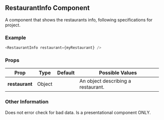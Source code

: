 ## RestaurantInfo Component
A component that shows the restaurants info, following specifications for project.

### Example

```js
<RestaurantInfo restaurant={myRestaurant} />
```

### Props

| Prop          | Type     | Default     | Possible Values
| ------------- | -------- | ----------- | ---------------------------------------------
| **restaurant**    | Object   |             | An object describing a restaurant.


### Other Information
Does not error check for bad data.  Is a presentational component ONLY.
